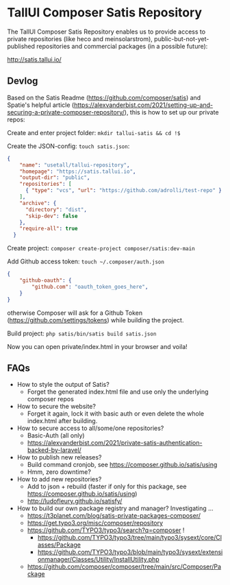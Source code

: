 # TallUI Composer Satis Repository

The TallUI Composer Satis Repository enables us to provide access to private repositories (like heco and meinsolarstrom), public-but-not-yet-published repositories and commercial packages (in a possible future):

http://satis.tallui.io/



## Devlog

Based on the Satis Readme (https://github.com/composer/satis) and Spatie's helpful article (https://alexvanderbist.com/2021/setting-up-and-securing-a-private-composer-repository/), this is how to set up our private repos:

Create and enter project folder: `mkdir tallui-satis && cd !$`

Create the JSON-config: `touch satis.json`:

```json
{
    "name": "usetall/tallui-repository",
    "homepage": "https://satis.tallui.io",
    "output-dir": "public",
    "repositories": [
      { "type": "vcs", "url": "https://github.com/adrolli/test-repo" }
    ],
    "archive": {
      "directory": "dist",
      "skip-dev": false
    },
    "require-all": true
  }
```

Create project: `composer create-project composer/satis:dev-main`

Add Github access token: `touch ~/.composer/auth.json` 

```json
{
	"github-oauth": {
		"github.com": "oauth_token_goes_here",
	}
}
```

otherwise Composer will ask for a Github Token (https://github.com/settings/tokens) while building the project.

Build project: `php satis/bin/satis build satis.json`

Now you can open private/index.html in your browser and voila!



## FAQs

- How to style the output of Satis?
  - Forget the generated index.html file and use only the underlying composer repos
- How to secure the website?
  - Forget it again, lock it with basic auth or even delete the whole index.html after building.
- How to secure access to all/some/one repositories?
  - Basic-Auth (all only)
  - https://alexvanderbist.com/2021/private-satis-authentication-backed-by-laravel/
- How to publish new releases?
  - Build command cronjob, see https://composer.github.io/satis/using
  - Hmm, zero downtime?
- How to add new repositories?
  - Add to json + rebuild (faster if only for this package, see https://composer.github.io/satis/using)
  - http://ludofleury.github.io/satisfy/
- How to build our own package registry and manager? Investigating ...
  - https://t3planet.com/blog/satis-private-packages-composer/
  - https://get.typo3.org/misc/composer/repository
  - https://github.com/TYPO3/typo3/search?q=composer !
    - https://github.com/TYPO3/typo3/tree/main/typo3/sysext/core/Classes/Package
    - https://github.com/TYPO3/typo3/blob/main/typo3/sysext/extensionmanager/Classes/Utility/InstallUtility.php
  - https://github.com/composer/composer/tree/main/src/Composer/Package